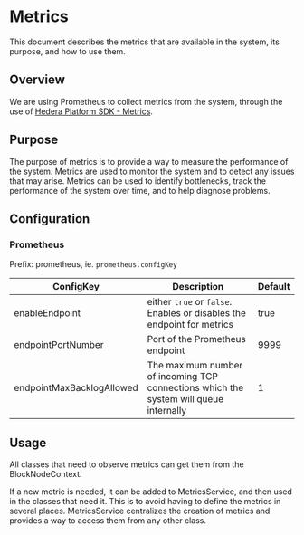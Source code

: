 # Metrics
This document describes the metrics that are available in the system, its purpose, and how to use them.

## Overview
We are using Prometheus to collect metrics from the system, through the use of [Hedera Platform SDK - Metrics](https://github.com/hashgraph/hedera-services/blob/develop/platform-sdk/docs/base/metrics/metrics.md).


## Purpose

The purpose of metrics is to provide a way to measure the performance of the system. Metrics are used to monitor the system and to detect any issues that may arise. Metrics can be used to identify bottlenecks, track the performance of the system over time, and to help diagnose problems.

## Configuration

### Prometheus

Prefix: prometheus, ie. `prometheus.configKey`

| ConfigKey                  | Description                                                                           | Default     |
|----------------------------|---------------------------------------------------------------------------------------|-------------|
| enableEndpoint             | either `true` or `false`. Enables or disables the endpoint for metrics                | true        |
| endpointPortNumber         | Port of the Prometheus endpoint                                                       | 9999        |
| endpointMaxBacklogAllowed  | The maximum number of incoming TCP connections which the system will queue internally | 1           |

## Usage
All classes that need to observe metrics can get them from the BlockNodeContext.

If a new metric is needed, it can be added to MetricsService, and then used in the classes that need it. This is to avoid having to define the metrics in several places.
MetricsService centralizes the creation of metrics and provides a way to access them from any other class.


